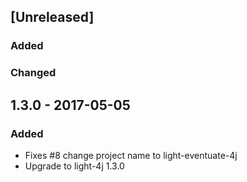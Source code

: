 ## [Unreleased]
### Added

### Changed

## 1.3.0 - 2017-05-05
### Added
- Fixes #8 change project name to light-eventuate-4j
- Upgrade to light-4j 1.3.0

